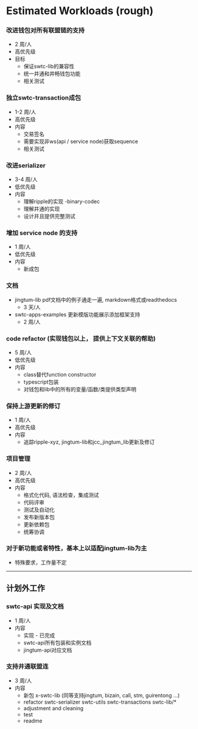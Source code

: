 # Estimated Workloads (rough)

### 改进钱包对所有联盟链的支持
- 2 周/人
- 高优先级
- 目标
  - 保证swtc-lib的兼容性
  - 统一井通和井畅钱包功能
  - 相关测试

### 独立swtc-transaction成包
- 1-2 周/人
- 高优先级
- 内容
  - 交易签名
  - 需要实现非ws(api / service node)获取sequence
  - 相关测试

### 改进serializer
- 3-4 周/人
- 低优先级
- 内容
  - 理解ripple的实现 -binary-codec
  - 理解井通的实现
  - 设计并且提供完整测试

### 增加 service node 的支持
- 1 周/人
- 低优先级
- 内容
  - 新成包

### 文档
- jingtum-lib pdf文档中的例子通走一遍, markdown格式或readthedocs
  - 3 天/人
- swtc-apps-examples 更新模版功能展示添加框架支持
  - 2 周/人

### code refactor (实现钱包以上， 提供上下文关联的帮助)
- 5 周/人
- 低优先级
- 内容
  - class替代function constructor
  - typescript包装
  - 对钱包和lib中的所有的变量/函数/类提供类型声明

### 保持上游更新的修订
- 1 周/人
- 高优先级
- 内容
  - 追踪ripple-xyz, jingtum-lib和jcc_jingtum_lib更新及修订

### 项目管理
- 2 周/人
- 高优先级
- 内容
  - 格式化代码, 语法检查，集成测试
  - 代码评审
  - 测试及自动化
  - 发布新版本包
  - 更新依赖包
  - 统筹协调

### 对于新功能或者特性，基本上以适配jingtum-lib为主
- 特殊要求，工作量不定

-------------------------------------------------------------

## 计划外工作

### swtc-api 实现及文档
- 1 周/人
- 内容
   - 实现 - 已完成
   - swtc-api所有包装和实例文档
   - jingtum-api对应文档

### 支持井通联盟连
- 3 周/人
- 内容
   - 新包 x-swtc-lib (同等支持jingtum, bizain, call, stm, guirentong ...)
   - refactor swtc-serializer swtc-utils swtc-transactions swtc-lib/*
   - adjustment and cleaning
   - test
   - readme
